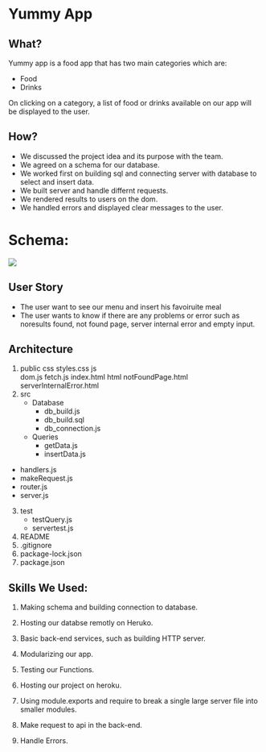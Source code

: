 # Yummy App

## What?

Yummy app is a food app that has two main categories which are: 
* Food
* Drinks

On clicking on a category, a list of food or drinks available on our app will be displayed to the user.

## How? 
* We discussed the project idea and its purpose with the team.
* We agreed on a schema for our database.
* We worked first on building sql and connecting server with database to select and insert data. 
* We built server and handle differnt requests.
* We rendered results to users on the dom.
* We handled errors and displayed clear messages to the user.

# Schema:

![](https://files.gitter.im/alaabadra/ZqxS/yummy.png)

## User Story

* The user want to see our menu and insert his favoiruite meal 
* The user wants to know if there are any problems or error such as noresults found, not found page, server internal error and empty input.

## Architecture

1. public
	css
	  styles.css
	js  
	  dom.js
	  fetch.js
	index.html
	html 
	  notFoundPage.html
	  serverInternalError.html
2. src
	* Database
	  * db_build.js
	  * db_build.sql
	  * db_connection.js
	* Queries
	  * getData.js
	  * insertData.js

*  handlers.js
*  makeRequest.js
*  router.js
*  server.js
3. test
   * testQuery.js
   * servertest.js
4. README 
5. .gitignore 
6. package-lock.json 
6. package.json 

## Skills We Used:

1. Making schema and building connection to database.
2. Hosting our databse remotly on Heruko.

3. Basic back-end services, such as building HTTP server. 
4. Modularizing our app. 
5. Testing our Functions.
6. Hosting our project on heroku.
7. Using module.exports and require to break a single large server file into smaller modules.
8. Make request to api in the back-end.
9. Handle Errors.

